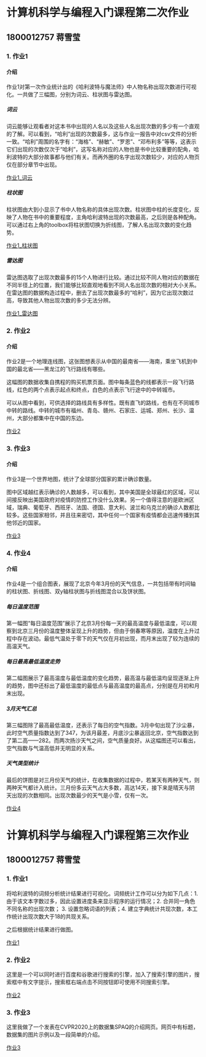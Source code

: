 # 计算机科学与编程入门课程第二次作业
## 1800012757 蒋雪莹
### 1. 作业1
#### 介绍
作业1对第一次作业统计出的《哈利波特与魔法师》中人物名称出现次数进行可视化。一共做了三幅图，分别为词云、柱状图与雷达图。

##### 词云
词云能够让观看者对这本书中出现的人名以及这些人名出现次数的多少有一个直观的了解。可以看到，“哈利”出现的次数最多，这与作业一报告中对csv文件的分析一致。“哈利”周围的名字有：“海格”、“赫敏”、“罗恩”、“邓布利多”等等，这表示它们出现的次数仅次于“哈利”，这写名称对应的人物也是书中比较重要的配角，哈利波特的大部分故事都与他们有关。而再外圈的名字出现次数较少，对应的人物页仅在部分章节中出现。

[作业1_词云](https://Jxy04250.github.io/homework_1_wordcloud.html)

##### 柱状图
柱状图由大到小显示了书中人物名称的具体出现次数。柱状图中柱的长度变化，反映了人物在书中的重要程度，主角哈利波特出现的次数最高，之后则是各种配角。可以通过右上角的toolbox将柱状图切换为折线图，了解人名出现次数的变化趋势。

[作业1_柱状图](https://Jxy04250.github.io/homework_1_barchart.html)

##### 雷达图
雷达图选取了出现次数最多的15个人物进行比较。通过比较不同人物对应的数据在不同半径上的位置，我们能够比较直观地看到不同人名出现次数的相对大小关系。在雷达图的数据构造过程中，删去了出现次数最多的“哈利”，因为它出现次数过高，导致其他人物出现次数的多少无法分辨。

[作业1_雷达图](https://Jxy04250.github.io/homework_1_radar.html)


### 2. 作业2
#### 介绍
作业2是一个地理连线图，这张图想表示从中国的最南省——海南，乘坐飞机到中国的最北省——黑龙江的飞行路线有哪些。

这幅图的数据收集自携程的购买机票页面。图中每条蓝色的线都表示一段飞行路线，红色的两个点表示起点和终点，白色的点表示飞行途中的中转城市。

可以从图中看到，可供选择的路线具有多样性。既有直飞的路线，也有在不同城市中转的路线。中转的城市有福州、青岛、赣州、石家庄、运城、郑州、长沙、温州，大部分都集中在中国的东边。

[作业2](https://Jxy04250.github.io/homework_2.html)

### 3. 作业3
#### 介绍
作业3是一个世界地图，统计了全球部分国家的累计确诊数量。

图中区域越红表示确诊的人数越多，可以看到，其中美国是全球最红的区域，可以间接反映出美国政府对疫情的防控工作没什么效果。另一个值得注意的是欧洲区域，瑞典、葡萄牙、西班牙、法国、德国、意大利、波兰和乌克兰的确诊人数都比较多。这些国家相邻，并且往来密切，其中任何一个国家有疫情都会迅速传播到其他邻近的国家。

[作业3](https://Jxy04250.github.io/homework_3.html)

### 4. 作业4
#### 介绍
作业4是一个组合图表，展现了北京今年3月份的天气信息，一共包括带有时间轴的柱状图、折线图、双y轴柱状图与折线图混合以及饼状图。

##### 每日温度范围
第一幅图“每日温度范围”展示了北京3月份每一天的最高温度与最低温度，可以观察到北京三月份的温度整体呈现上升的趋势，但由于倒春寒等原因，温度在上升过程中存在波动。最低气温处于零下的天气仅在月初出现，而月末出现了较为连续的高温天气。

##### 每日最高最低温度走势
第二幅图展示了最高温度与最低温度的变化趋势，最高温与最低温均呈现逐渐上升的趋势，图中还标出了最低温度的最低点与最高温度的最高点，分别是在月初和月末出现。

##### 3月天气汇总
第三幅图除了最高最低温度，还表示了每日的空气指数。3月中旬出现了沙尘暴，此时空气质量指数达到了347，为该月最差，月底沙尘暴返回北京，空气指数达到了第二高——282。而两次扬沙天气之间，空气质量良好。从这幅图还可以看出，空气指数与气温高低并无明显的关系。

##### 天气类型统计
最后的饼图是对三月份天气的统计，在收集数据的过程中，若某天有两种天气，则两种天气都计入统计。三月份多云天气占大多数，高达14天，接下来是晴天与阴天出现的次数相同。出现次数最少的天气是小雪，仅有一次。

[作业4](https://Jxy04250.github.io/homework_4.html)

# 计算机科学与编程入门课程第三次作业
## 1800012757 蒋雪莹
### 1. 作业1
将哈利波特的词频分析统计结果进行可视化。词频统计工作可以分为如下几点：1. 由于该文本字数过多，因此设置进度条来显示程序的运行情况；2. 合并同一角色不同名称的出现次数； 3. 设置忽略词语的列表；4. 建立字典统计共现次数，本工作统计出现次数大于18的共现关系。

之后根据统计结果进行做图。

[作业1](https://jxy04250.github.io/编程入门第三次作业/output/关系图-HP.html)

### 2. 作业2

这里是一个可以同时进行百度和谷歌进行搜索的引擎，加入了搜索引擎的图片，搜索框中有文字提示，搜索框右端点击不同按钮即可使用不同搜索引擎。

[作业2](https://jxy04250.github.io/编程入门第三次作业/search.html)

### 3. 作业3

这里我做了一个发表在CVPR2020上的数据集SPAQ的介绍网页。网页中有标题，数据集的图片示例以及一段简单的介绍。

[作业3](https://jxy04250.github.io/编程入门第三次作业/introduction.html)
